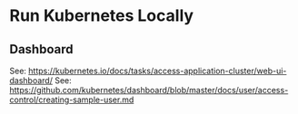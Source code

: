 # Run Kubernetes Locally

## Dashboard
See: https://kubernetes.io/docs/tasks/access-application-cluster/web-ui-dashboard/
See: https://github.com/kubernetes/dashboard/blob/master/docs/user/access-control/creating-sample-user.md

